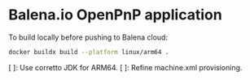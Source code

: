 # Balena.io OpenPnP application

To build locally before pushing to Balena cloud:

```bash
docker buildx build --platform linux/arm64 .
```

 [ ]: Use corretto JDK for ARM64.
 [ ]: Refine machine.xml provisioning.
